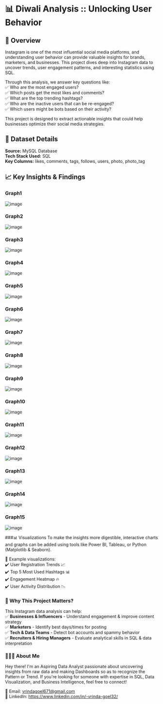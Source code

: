 # 📊 Diwali Analysis :: Unlocking User Behavior

##  🚀 Overview
Instagram is one of the most influential social media platforms, and understanding user behavior can provide valuable insights for brands, marketers, and businesses. This project dives deep into Instagram data to uncover trends, user engagement patterns, and interesting statistics using SQL.

Through this analysis, we answer key questions like:   <br>
✅ Who are the most engaged users?                   <br>
✅ Which posts get the most likes and comments?      <br>
✅ What are the top trending hashtags?               <br>
✅ Who are the inactive users that can be re-engaged?  <br>
✅ Which users might be bots based on their activity?  <br>

This project is designed to extract actionable insights that could help businesses optimize their social media strategies.


## 📂 Dataset Details
**Source:** MySQL Database   
**Tech Stack Used:** SQL    <br>
**Key Columns:** likes, comments, tags, follows, users, photo, photo_tag


## 📈 Key Insights & Findings
### Graph1
![image](https://github.com/user-attachments/assets/61d3ea59-16d8-48ab-802b-96cf37e28ec6)

### Graph2
![image](https://github.com/user-attachments/assets/ca0a22ca-141f-4085-a4a8-8a5ee4f44840)

### Graph3
![image](https://github.com/user-attachments/assets/a3f82395-c7ef-426b-a2df-697124dcf6b3)

### Graph4
![image](https://github.com/user-attachments/assets/b63559ba-ae09-4743-a93b-7d7dabdb8532)

### Graph5
![image](https://github.com/user-attachments/assets/bb219c1a-e154-4f4b-8b6c-273647305e90)

### Graph6
![image](https://github.com/user-attachments/assets/36b540e9-cb16-42ad-b4ec-2c9c8b9dc96e)

### Graph7
![image](https://github.com/user-attachments/assets/3d0dfefe-1eab-4fcd-bb7b-a4cafecb9757)

### Graph8
![image](https://github.com/user-attachments/assets/323f9da4-1c55-43c6-bc07-652c875ba313)

### Graph9
![image](https://github.com/user-attachments/assets/d46653dc-9ca6-4f7c-9161-76973b58a6d6)

### Graph10
![image](https://github.com/user-attachments/assets/394e6e97-5885-4c73-b46b-1ba44bc9bdad)

### Graph11
![image](https://github.com/user-attachments/assets/4d0d10bd-a4ea-438f-a0f1-eae0e54cab31)

### Graph12
![image](https://github.com/user-attachments/assets/5dfa87b5-4039-4ad9-9d25-e3306e5669c3)

### Graph13
![image](https://github.com/user-attachments/assets/2636961a-08ad-46b0-a151-223ec720aeb7)

### Graph14
![image](https://github.com/user-attachments/assets/d248b885-725f-44f5-aa39-a65d2801cd2b)

### Graph15
![image](https://github.com/user-attachments/assets/352b8c64-7d08-4a92-8ef0-89a7c26224b3)

###📊 Visualizations
To make the insights more digestible, interactive charts and graphs can be added using tools like Power BI, Tableau, or Python (Matplotlib & Seaborn).

🔹 Example visualizations:       <br>
✔️ User Registration Trends 📈  <br>
✔️ Top 5 Most Used Hashtags 📊  <br>
✔️ Engagement Heatmap 🔥         <br>
✔️ User Activity Distribution 📉  <br>


### 🎯 Why This Project Matters?
This Instagram data analysis can help:                                                         <br>
✅ **Businesses & Influencers** - Understand engagement & improve content strategy            <br>
✅ **Marketers** - Identify best days/times for posting                                       <br>
✅ **Tech & Data Teams** - Detect bot accounts and spammy behavior                            <br>
✅ **Recruiters & Hiring Managers** - Evaluate analytical skills in SQL & data interpretation  


### 👩🏻‍💻 About Me
Hey there! I'm an Aspiring Data Analyst passionate about uncovering insights from raw data and making Dashboards so as to recognize the Pattern or Trend. If you're looking for someone with expertise in SQL, Data Visualization, and Business Intelligence, feel free to connect!

📩 Email: vrindagoel671@gmail.com   <br>
🔗 LinkedIn: https://www.linkedin.com/in/-vrinda-goel32/


